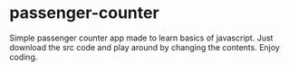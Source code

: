 # passenger-counter
Simple passenger counter app made to learn basics of javascript. Just download the src code and play around
by changing the contents. Enjoy coding.


